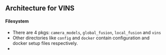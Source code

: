 ## Architecture for VINS

#### Filesystem
* There are 4 pkgs: `camera_models`, `global_fusion`, `local_fusion` and `vins`
* Other directories like `config` and `docker` contain configuration and docker setup files respectively.
* 